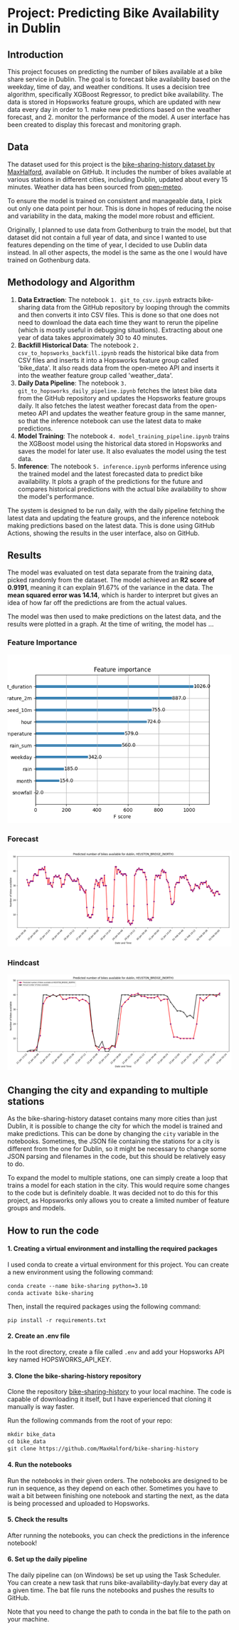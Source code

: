 # Project: Predicting Bike Availability in Dublin

## Introduction

This project focuses on predicting the number of bikes available at a bike share service in Dublin. The goal is to forecast bike availability based on the weekday, time of day, and weather conditions. It uses a decision tree algorithm, specifically XGBoost Regressor, to predict bike availability. The data is stored in Hopsworks feature groups, which are updated with new data every day in order to 1. make new predictions based on the weather forecast, and 2. monitor the performance of the model. A user interface has been created to display this forecast and monitoring graph.

## Data

The dataset used for this project is the [bike-sharing-history dataset by MaxHalford](https://github.com/MaxHalford/bike-sharing-history), available on GitHub. It includes the number of bikes available at various stations in different cities, including Dublin, updated about every 15 minutes. Weather data has been sourced from [open-meteo](https://open-meteo.com/).

To ensure the model is trained on consistent and manageable data, I pick out only one data point per hour. This is done in hopes of reducing the noise and variability in the data, making the model more robust and efficient.

Originally, I planned to use data from Gothenburg to train the model, but that dataset did not contain a full year of data, and since I wanted to use features depending on the time of year, I decided to use Dublin data instead. In all other aspects, the model is the same as the one I would have trained on Gothenburg data. 

## Methodology and Algorithm

1. **Data Extraction**: The notebook `1. git_to_csv.ipynb` extracts bike-sharing data from the GitHub repository by looping through the commits and then converts it into CSV files. This is done so that one does not need to download the data each time they want to rerun the pipeline (which is mostly useful in debugging situations). Extracting about one year of data takes approximately 30 to 40 minutes.
2. **Backfill Historical Data**: The notebook `2. csv_to_hopsworks_backfill.ipynb` reads the historical bike data from CSV files and inserts it into a Hopsworks feature group called 'bike_data'. It also reads data from the open-meteo API and inserts it into the weather feature group called 'weather_data'.
3. **Daily Data Pipeline**: The notebook `3. git_to_hopsworks_daily_pipeline.ipynb` fetches the latest bike data from the GitHub repository and updates the Hopsworks feature groups daily. It also fetches the latest weather forecast data from the open-meteo API and updates the weather feature group in the same manner, so that the inference notebook can use the latest data to make predictions.
4. **Model Training**: The notebook `4. model_training_pipeline.ipynb` trains the XGBoost model using the historical data stored in Hopsworks and saves the model for later use. It also evaluates the model using the test data.
5. **Inference**: The notebook `5. inference.ipynb` performs inference using the trained model and the latest forecasted data to predict bike availability. It plots a graph of the predictions for the future and compares historical predictions with the actual bike availability to show the model's performance.

The system is designed to be run daily, with the daily pipeline fetching the latest data and updating the feature groups, and the inference notebook making predictions based on the latest data. This is done using GitHub Actions, showing the results in the user interface, also on GitHub.

## Results

The model was evaluated on test data separate from the training data, picked randomly from the dataset. The model achieved an **R2 score of 0.9191**, meaning it can explain 91.67% of the variance in the data. The **mean squared error was 14.14**, which is harder to interpret but gives an idea of how far off the predictions are from the actual values.

The model was then used to make predictions on the latest data, and the results were plotted in a graph. At the time of writing, the model has ...

### Feature Importance

![Feature Importance](bike_model/images/feature_importance.png)

### Forecast

![Forecast](docs\bike_availability_forecast.png)

### Hindcast

![Hindcast](docs\bike_availability_hindcast_10days.png)


## Changing the city and expanding to multiple stations

As the bike-sharing-history dataset contains many more cities than just Dublin, it is possible to change the city for which the model is trained and make predictions. This can be done by changing the `city` variable in the notebooks. Sometimes, the JSON file containing the stations for a city is different from the one for Dublin, so it might be necessary to change some JSON parsing and filenames in the code, but this should be relatively easy to do.

To expand the model to multiple stations, one can simply create a loop that trains a model for each station in the city. This would require some changes to the code but is definitely doable. It was decided not to do this for this project, as Hopsworks only allows you to create a limited number of feature groups and models.

## How to run the code

#### 1. Creating a virtual environment and installing the required packages
I used conda to create a virtual environment for this project. You can create a new environment using the following command:
```
conda create --name bike-sharing python=3.10
conda activate bike-sharing
```

Then, install the required packages using the following command:
```
pip install -r requirements.txt
```

#### 2. Create an .env file 
In the root directory, create a file called `.env` and add your Hopsworks API key named HOPSWORKS_API_KEY.

#### 3. Clone the bike-sharing-history repository

Clone the repository [bike-sharing-history](https://github.com/MaxHalford/bike-sharing-history) to your local machine. The code is capable of downloading it itself, but I have experienced that cloning it manually is way faster.

Run the following commands from the root of your repo:
```
mkdir bike_data
cd bike_data
git clone https://github.com/MaxHalford/bike-sharing-history
```

#### 4. Run the notebooks

Run the notebooks in their given orders. The notebooks are designed to be run in sequence, as they depend on each other. Sometimes you have to wait a bit between finishing one notebook and starting the next, as the data is being processed and uploaded to Hopsworks.

#### 5. Check the results

After running the notebooks, you can check the predictions in the inference notebook!

#### 6. Set up the daily pipeline

The daily pipeline can (on Windows) be set up using the Task Scheduler. You can create a new task that runs bike-availability-dayly.bat every day at a given time. The bat file runs the notebooks and pushes the results to GitHub.

Note that you need to change the path to conda in the bat file to the path on your machine.